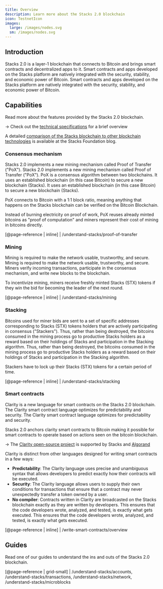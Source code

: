 ```yaml
---
title: Overview
description: Learn more about the Stacks 2.0 blockchain
icon: TestnetIcon
images:
  large: /images/nodes.svg
  sm: /images/nodes.svg
---
```


## Introduction

Stacks 2.0 is a layer-1 blockchain that connects to Bitcoin and brings smart contracts and decentralized apps to it. Smart contracts and apps developed on the Stacks platform are natively integrated with the security, stability, and economic power of Bitcoin. Smart contracts and apps developed on the Stacks platform are natively integrated with the security, stability, and economic power of Bitcoin.

## Capabilities

Read more about the features provided by the Stacks 2.0 blockchain.

<!-- markdown-link-check-disable -->

-> Check out the [technical specifications](/understand-stacks/technical-specs) for a brief overview

<!-- markdown-link-check-enable-->

A detailed [comparison of the Stacks blockchain to other blockchain technologies][] is available at the Stacks Foundation blog.

### Consensus mechanism

Stacks 2.0 implements a new mining mechanism called Proof of Transfer ("PoX"). Stacks 2.0 implements a new mining mechanism called Proof of Transfer ("PoX"). PoX is a consensus algorithm between two blockchains. It uses an established blockchain (in this case Bitcoin) to secure a new blockchain (Stacks). It uses an established blockchain (in this case Bitcoin) to secure a new blockchain (Stacks).

PoX connects to Bitcoin with a 1:1 block ratio, meaning anything that happens on the Stacks blockchain can be verified on the Bitcoin Blockchain.

Instead of burning electricity on proof of work, PoX reuses already minted bitcoins as "proof of computation" and miners represent their cost of mining in bitcoins directly.

[@page-reference | inline] | /understand-stacks/proof-of-transfer

### Mining

Mining is required to make the network usable, trustworthy, and secure. Mining is required to make the network usable, trustworthy, and secure. Miners verify incoming transactions, participate in the consensus mechanism, and write new blocks to the blockchain.

To incentivize mining, miners receive freshly minted Stacks (STX) tokens if they win the bid for becoming the leader of the next round.

[@page-reference | inline] | /understand-stacks/mining

### Stacking

Bitcoins used for miner bids are sent to a set of specific addresses corresponding to Stacks (STX) tokens holders that are actively participating in consensus ("Stackers"). Thus, rather than being destroyed, the bitcoins consumed in the mining process go to productive Stacks holders as a reward based on their holdings of Stacks and participation in the Stacking algorithm. Thus, rather than being destroyed, the bitcoins consumed in the mining process go to productive Stacks holders as a reward based on their holdings of Stacks and participation in the Stacking algorithm.

Stackers have to lock up their Stacks (STX) tokens for a certain period of time.

[@page-reference | inline] | /understand-stacks/stacking

### Smart contracts

Clarity is a new language for smart contracts on the Stacks 2.0 blockchain. The Clarity smart contract language optimizes for predictability and security. The Clarity smart contract language optimizes for predictability and security.

Stacks 2.0 anchors clarity smart contracts to Bitcoin making it possible for smart contracts to operate based on actions seen on the bitcoin blockchain.

-> The [Clarity open-source project](https://clarity-lang.org/) is supported by Stacks and [Algorand](https://www.algorand.com/)

Clarity is distinct from other languages designed for writing smart contracts in a few ways:

- **Predictability**: The Clarity language uses precise and unambiguous syntax that allows developers to predict exactly how their contracts will be executed.
- **Security**: The Clarity language allows users to supply their own conditions for transactions that ensure that a contract may never unexpectedly transfer a token owned by a user.
- **No compiler**: Contracts written in Clarity are broadcasted on the Stacks blockchain exactly as they are written by developers. This ensures that the code developers wrote, analyzed, and tested, is exactly what gets executed. This ensures that the code developers wrote, analyzed, and tested, is exactly what gets executed.

[@page-reference | inline] | /write-smart-contracts/overview

## Guides

Read one of our guides to understand the ins and outs of the Stacks 2.0 blockchain.

[@page-reference | grid-small] | /understand-stacks/accounts, /understand-stacks/transactions, /understand-stacks/network, /understand-stacks/microblocks

[comparison of the Stacks blockchain to other blockchain technologies]: https://stacks.org/stacks-blockchain
